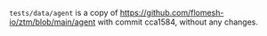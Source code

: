 `tests/data/agent` is a copy of https://github.com/flomesh-io/ztm/blob/main/agent with commit cca1584, without any changes.

